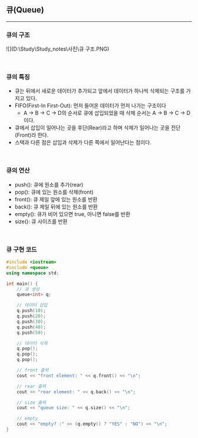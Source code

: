 ## 큐(Queue)

----

### 큐의 구조

![](D:\Study\Study_notes\사진\큐 구조.PNG)

<br>

### 큐의 특징

* 큐는 뒤에서 새로운 데이터가 추가되고 앞에서 데이터가 하나씩 삭제되는 구조를 가지고 있다.
* FIFO(First-In First-Out): 먼저 들어온 데이터가 먼저 나가는 구조이다
  * A -> B -> C -> D의 순서로 큐에 삽입되었을 때 삭제 순서는 A -> B -> C -> D 이다.
* 큐에서 삽입이 일어나는 곳을 후단(Rear)라고 하며 삭제가 일어나는 곳을 전단(Front)라 한다.
* 스택과 다른 점은 삽입과 삭제가 다른 쪽에서 일어난다는 점이다.

<br>

### 큐의 연산

* push(): 큐에 원소를 추가(rear)
* pop(): 큐에 있는 원소를 삭제(front)
* front(): 큐 제일 앞에 있는 원소를 반환
* back(): 큐 제일 뒤에 있는 원소를 반환
* empty(): 큐가 비어 있으면 true, 아니면 false를 반환
* size(): 큐 사이즈를 반환

<br>

### 큐 구현 코드

```c++
#include <iostream>
#include <queue>
using namespace std;

int main() {
	// 큐 생성
	queue<int> q;

	// 데이터 삽입
	q.push(10);
	q.push(20);
	q.push(30);
	q.push(40);
	q.push(50);

	// 데이터 삭제
	q.pop();
	q.pop();
	q.pop();

	// front 줄력
	cout << "front element: " << q.front() << "\n";

	// rear 출력
	cout << "rear element: " << q.back() << "\n";

	// size 출력
	cout << "queue size: " << q.size() << "\n";

	// empty 
	cout << "empty? :" << (q.empty() ? "YES" : "NO") << "\n";
}
```

